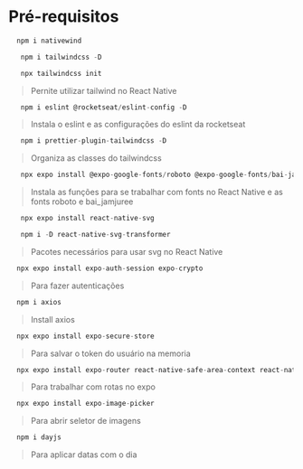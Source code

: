 # Pré-requisitos

```javascript
  npm i nativewind
```

```javascript
   npm i tailwindcss -D
```

```javascript
   npx tailwindcss init
```


> Pernite utilizar tailwind no React Native


```javascript
   npm i eslint @rocketseat/eslint-config -D
```

> Instala o eslint e as configurações do eslint da rocketseat


```javascript
   npm i prettier-plugin-tailwindcss -D
```

> Organiza as classes do tailwindcss


```javascript
   npx expo install @expo-google-fonts/roboto @expo-google-fonts/bai-jamjuree expo-font
```

> Instala as funções para se trabalhar com fonts no React Native e as fonts roboto e bai_jamjuree


```javascript
   npx expo install react-native-svg
```

```javascript
   npm i -D react-native-svg-transformer
```


> Pacotes necessários para usar svg no React Native



```javascript
  npx expo install expo-auth-session expo-crypto
```


> Para fazer autenticações


```javascript
  npm i axios
```


> Install axios


```javascript
  npx expo install expo-secure-store
```


> Para salvar o token do usuário na memoria


```javascript
  npx expo install expo-router react-native-safe-area-context react-native-screens expo-linking expo-constants expo-status-bar
```


> Para trabalhar com rotas no expo

```javascript
  npx expo install expo-image-picker
```


> Para abrir seletor de imagens

```javascript
  npm i dayjs
```


> Para aplicar datas com o dia

